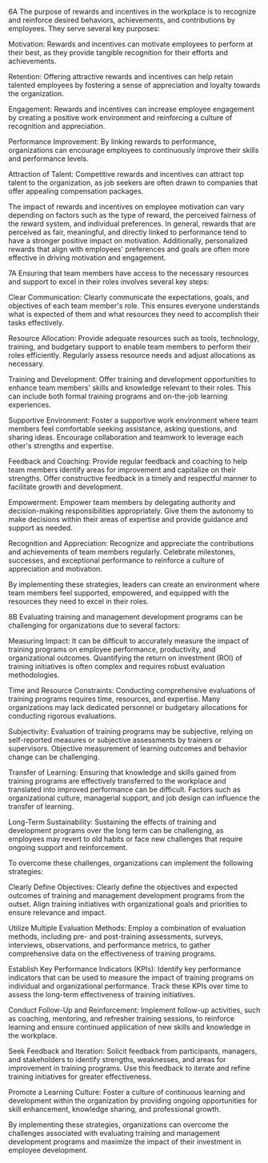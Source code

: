 6A
The purpose of rewards and incentives in the workplace is to recognize and reinforce desired behaviors, achievements, and contributions by employees. They serve several key purposes:

Motivation: Rewards and incentives can motivate employees to perform at their best, as they provide tangible recognition for their efforts and achievements.

Retention: Offering attractive rewards and incentives can help retain talented employees by fostering a sense of appreciation and loyalty towards the organization.

Engagement: Rewards and incentives can increase employee engagement by creating a positive work environment and reinforcing a culture of recognition and appreciation.

Performance Improvement: By linking rewards to performance, organizations can encourage employees to continuously improve their skills and performance levels.

Attraction of Talent: Competitive rewards and incentives can attract top talent to the organization, as job seekers are often drawn to companies that offer appealing compensation packages.

The impact of rewards and incentives on employee motivation can vary depending on factors such as the type of reward, the perceived fairness of the reward system, and individual preferences. In general, rewards that are perceived as fair, meaningful, and directly linked to performance tend to have a stronger positive impact on motivation. Additionally, personalized rewards that align with employees' preferences and goals are often more effective in driving motivation and engagement.


7A
Ensuring that team members have access to the necessary resources and support to excel in their roles involves several key steps:

Clear Communication: Clearly communicate the expectations, goals, and objectives of each team member's role. This ensures everyone understands what is expected of them and what resources they need to accomplish their tasks effectively.

Resource Allocation: Provide adequate resources such as tools, technology, training, and budgetary support to enable team members to perform their roles efficiently. Regularly assess resource needs and adjust allocations as necessary.

Training and Development: Offer training and development opportunities to enhance team members' skills and knowledge relevant to their roles. This can include both formal training programs and on-the-job learning experiences.

Supportive Environment: Foster a supportive work environment where team members feel comfortable seeking assistance, asking questions, and sharing ideas. Encourage collaboration and teamwork to leverage each other's strengths and expertise.

Feedback and Coaching: Provide regular feedback and coaching to help team members identify areas for improvement and capitalize on their strengths. Offer constructive feedback in a timely and respectful manner to facilitate growth and development.

Empowerment: Empower team members by delegating authority and decision-making responsibilities appropriately. Give them the autonomy to make decisions within their areas of expertise and provide guidance and support as needed.

Recognition and Appreciation: Recognize and appreciate the contributions and achievements of team members regularly. Celebrate milestones, successes, and exceptional performance to reinforce a culture of appreciation and motivation.

By implementing these strategies, leaders can create an environment where team members feel supported, empowered, and equipped with the resources they need to excel in their roles.


8B
Evaluating training and management development programs can be challenging for organizations due to several factors:

Measuring Impact: It can be difficult to accurately measure the impact of training programs on employee performance, productivity, and organizational outcomes. Quantifying the return on investment (ROI) of training initiatives is often complex and requires robust evaluation methodologies.

Time and Resource Constraints: Conducting comprehensive evaluations of training programs requires time, resources, and expertise. Many organizations may lack dedicated personnel or budgetary allocations for conducting rigorous evaluations.

Subjectivity: Evaluation of training programs may be subjective, relying on self-reported measures or subjective assessments by trainers or supervisors. Objective measurement of learning outcomes and behavior change can be challenging.

Transfer of Learning: Ensuring that knowledge and skills gained from training programs are effectively transferred to the workplace and translated into improved performance can be difficult. Factors such as organizational culture, managerial support, and job design can influence the transfer of learning.

Long-Term Sustainability: Sustaining the effects of training and development programs over the long term can be challenging, as employees may revert to old habits or face new challenges that require ongoing support and reinforcement.

To overcome these challenges, organizations can implement the following strategies:

Clearly Define Objectives: Clearly define the objectives and expected outcomes of training and management development programs from the outset. Align training initiatives with organizational goals and priorities to ensure relevance and impact.

Utilize Multiple Evaluation Methods: Employ a combination of evaluation methods, including pre- and post-training assessments, surveys, interviews, observations, and performance metrics, to gather comprehensive data on the effectiveness of training programs.

Establish Key Performance Indicators (KPIs): Identify key performance indicators that can be used to measure the impact of training programs on individual and organizational performance. Track these KPIs over time to assess the long-term effectiveness of training initiatives.

Conduct Follow-Up and Reinforcement: Implement follow-up activities, such as coaching, mentoring, and refresher training sessions, to reinforce learning and ensure continued application of new skills and knowledge in the workplace.

Seek Feedback and Iteration: Solicit feedback from participants, managers, and stakeholders to identify strengths, weaknesses, and areas for improvement in training programs. Use this feedback to iterate and refine training initiatives for greater effectiveness.

Promote a Learning Culture: Foster a culture of continuous learning and development within the organization by providing ongoing opportunities for skill enhancement, knowledge sharing, and professional growth.

By implementing these strategies, organizations can overcome the challenges associated with evaluating training and management development programs and maximize the impact of their investment in employee development.

